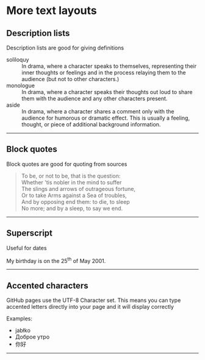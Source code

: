 <h1>More text layouts</h1>
<h2>Description lists</h2>
<p>Description lists are good for giving definitions</p>
<dl>
  <dt>soliloquy</dt>
  <dd>In drama, where a character speaks to themselves, representing their inner thoughts or feelings and in the process relaying them to the audience (but not to other characters.)</dd>
  <dt>monologue</dt>
  <dd>In drama, where a character speaks their thoughts out loud to share them with the audience and any other characters present.</dd>
  <dt>aside</dt>
  <dd>In drama, where a character shares a comment only with the audience for humorous or dramatic effect. This is usually a feeling, thought, or piece of additional background information.</dd>
</dl>

<hr>

<h2>Block quotes</h2>
<p>Block quotes are good for quoting from sources</p>

<blockquote cite="https://en.wikipedia.org/wiki/To_be,_or_not_to_be">
  <p>To be, or not to be, that is the question:<br>
      Whether 'tis nobler in the mind to suffer<br>
      The slings and arrows of outrageous fortune,<br>
      Or to take Arms against a Sea of troubles,<br>
      And by opposing end them: to die, to sleep<br>
      No more; and by a sleep, to say we end.
    </p>
</blockquote>
<hr>
<h2>Superscript</h2>
<p>Useful for dates</p>
<p>My birthday is on the 25<sup>th</sup> of May 2001.</p>
<hr>

<h2>Accented characters</h2>
<p>GitHub pages use the UTF-8 Character set. This means you can type accented letters directly into your page and it will display correctly</p>
<p>Examples:</p>
<ul>
    <li lang="pl">jabłko</li>
    <li lang="ru">Доброе утро</li>
    <li lang="zh-Hans">你好</li>
</ul>
<hr>

